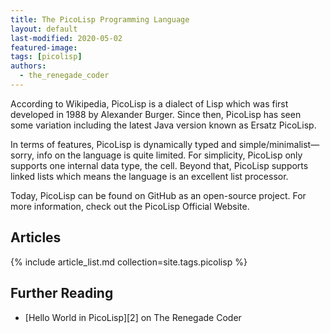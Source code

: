 ```yaml
---
title: The PicoLisp Programming Language
layout: default
last-modified: 2020-05-02
featured-image:
tags: [picolisp]
authors:
  - the_renegade_coder
---
```


According to Wikipedia, PicoLisp is a dialect of Lisp which was first 
developed in 1988 by Alexander Burger. Since then, PicoLisp has seen 
some variation including the latest Java version known as Ersatz PicoLisp.

In terms of features, PicoLisp is dynamically typed and simple/minimalist—sorry, 
info on the language is quite limited. For simplicity, PicoLisp only supports 
one internal data type, the cell. Beyond that, PicoLisp supports linked lists 
which means the language is an excellent list processor.

Today, PicoLisp can be found on GitHub as an open-source project. For more 
information, check out the PicoLisp Official Website.

## Articles

{% include article_list.md collection=site.tags.picolisp %}

## Further Reading

- [Hello World in PicoLisp][2] on The Renegade Coder

[1]: https://therenegadecoder.com/code/hello-world-in-picolisp/
